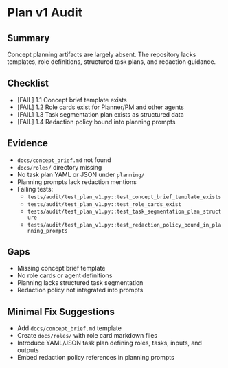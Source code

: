 # Plan v1 Audit

## Summary
Concept planning artifacts are largely absent. The repository lacks templates, role definitions, structured task plans, and redaction guidance.
## Checklist
- [FAIL] 1.1 Concept brief template exists
- [FAIL] 1.2 Role cards exist for Planner/PM and other agents
- [FAIL] 1.3 Task segmentation plan exists as structured data
- [FAIL] 1.4 Redaction policy bound into planning prompts

## Evidence
- `docs/concept_brief.md` not found
- `docs/roles/` directory missing
- No task plan YAML or JSON under `planning/`
- Planning prompts lack redaction mentions
- Failing tests:
  - `tests/audit/test_plan_v1.py::test_concept_brief_template_exists`
  - `tests/audit/test_plan_v1.py::test_role_cards_exist`
  - `tests/audit/test_plan_v1.py::test_task_segmentation_plan_structure`
  - `tests/audit/test_plan_v1.py::test_redaction_policy_bound_in_planning_prompts`

## Gaps
- Missing concept brief template
- No role cards or agent definitions
- Planning lacks structured task segmentation
- Redaction policy not integrated into prompts

## Minimal Fix Suggestions
- Add `docs/concept_brief.md` template
- Create `docs/roles/` with role card markdown files
- Introduce YAML/JSON task plan defining roles, tasks, inputs, and outputs
- Embed redaction policy references in planning prompts

